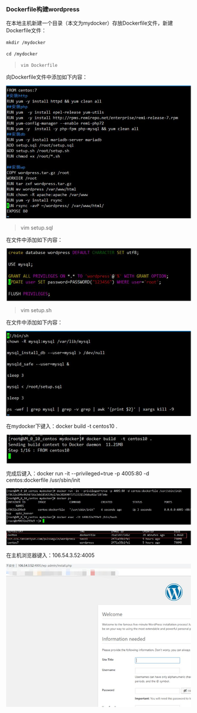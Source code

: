 ### 	Dockerfile构建wordpress

在本地主机新建一个目录（本文为mydocker）存放Dockerfile文件，新建Dockerfile文件：

`mkdir /mydocker`

`cd /mydocker`

> `vim Dockerfile`

向Dockerfile文件中添加如下内容：



![](/docs/img/x3/图片99.jpg)



> vim setup.sql
>

在文件中添加如下内容：

![](/docs/img/x3/图片98.jpg)



> vim setup.sh
>

在文件中添加如下内容：

![](/docs/img/x3/图片97.jpg)



在mydocker下键入：docker build -t centos10 .



![](/docs/img/x3/图片95.jpg)

完成后键入：docker run -it --privileged=true -p 4005:80 -d centos:dockerfile /usr/sbin/init



![](/docs/img/x3/图片94.jpg)







![](/docs/img/x3/图片93.jpg)



在主机浏览器键入：106.54.3.52:4005



![](/docs/img/x3/图片96.jpg)
